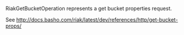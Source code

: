 RiakGetBucketOperation represents a get bucket properties request.

See http://docs.basho.com/riak/latest/dev/references/http/get-bucket-props/